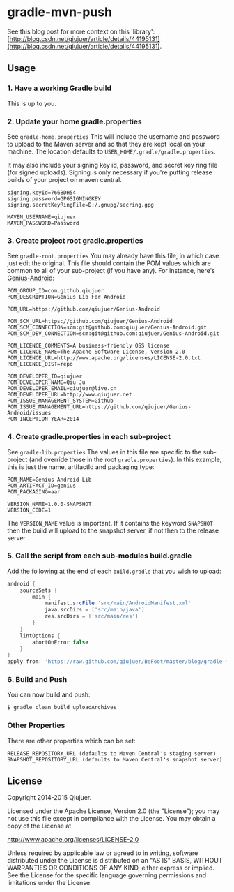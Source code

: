 gradle-mvn-push
===============

See this blog post for more context on this 'library': [http://blog.csdn.net/qiujuer/article/details/44195131](http://blog.csdn.net/qiujuer/article/details/44195131).


## Usage

### 1. Have a working Gradle build
This is up to you.

### 2. Update your home gradle.properties

See `gradle-home.properties`
This will include the username and password to upload to the Maven server and so that they are kept local on your machine. The location defaults to `USER_HOME/.gradle/gradle.properties`.

It may also include your signing key id, password, and secret key ring file (for signed uploads).  Signing is only necessary if you're putting release builds of your project on maven central.

```properties
signing.keyId=766BDH54
signing.password=GPGSIGNINGKEY
signing.secretKeyRingFile=D:/.gnupg/secring.gpg

MAVEN_USERNAME=qiujuer
MAVEN_PASSWORD=Password
```

### 3. Create project root gradle.properties

See `gradle-root.properties`
You may already have this file, in which case just edit the original. This file should contain the POM values which are common to all of your sub-project (if you have any). For instance, here's [Genius-Android](https://github.com/qiujuer/Genius-Android):

```properties
POM_GROUP_ID=com.github.qiujuer
POM_DESCRIPTION=Genius Lib For Android

POM_URL=https://github.com/qiujuer/Genius-Android

POM_SCM_URL=https://github.com/qiujuer/Genius-Android
POM_SCM_CONNECTION=scm:git@github.com:qiujuer/Genius-Android.git
POM_SCM_DEV_CONNECTION=scm:git@github.com:qiujuer/Genius-Android.git

POM_LICENCE_COMMENTS=A business-friendly OSS license
POM_LICENCE_NAME=The Apache Software License, Version 2.0
POM_LICENCE_URL=http://www.apache.org/licenses/LICENSE-2.0.txt
POM_LICENCE_DIST=repo

POM_DEVELOPER_ID=qiujuer
POM_DEVELOPER_NAME=Qiu Ju
POM_DEVELOPER_EMAIL=qiujuer@live.cn
POM_DEVELOPER_URL=http://www.qiujuer.net
POM_ISSUE_MANAGEMENT_SYSTEM=Github
POM_ISSUE_MANAGEMENT_URL=https://github.com/qiujuer/Genius-Android/issues
POM_INCEPTION_YEAR=2014
```

### 4. Create gradle.properties in each sub-project

See `gradle-lib.properties`
The values in this file are specific to the sub-project (and override those in the root `gradle.properties`). In this example, this is just the name, artifactId and packaging type:

```properties
POM_NAME=Genius Android Lib
POM_ARTIFACT_ID=genius
POM_PACKAGING=aar

VERSION_NAME=1.0.0-SNAPSHOT
VERSION_CODE=1
```

The `VERSION_NAME` value is important. If it contains the keyword `SNAPSHOT` then the build will upload to the snapshot server, if not then to the release server.


### 5. Call the script from each sub-modules build.gradle

Add the following at the end of each `build.gradle` that you wish to upload:

```groovy
android {
    sourceSets {
        main {
            manifest.srcFile 'src/main/AndroidManifest.xml'
            java.srcDirs = ['src/main/java']
            res.srcDirs = ['src/main/res']
        }
    }
    lintOptions {
        abortOnError false
    }
}
apply from: 'https://raw.github.com/qiujuer/BeFoot/master/blog/gradle-mvn-push/gradle-mvn-push.gradle'
```

### 6. Build and Push

You can now build and push:

```bash
$ gradle clean build uploadArchives
```
	
### Other Properties

There are other properties which can be set:

```
RELEASE_REPOSITORY_URL (defaults to Maven Central's staging server)
SNAPSHOT_REPOSITORY_URL (defaults to Maven Central's snapshot server)
```


## License

Copyright 2014-2015 Qiujuer.

Licensed under the Apache License, Version 2.0 (the "License");
you may not use this file except in compliance with the License.
You may obtain a copy of the License at

   http://www.apache.org/licenses/LICENSE-2.0

Unless required by applicable law or agreed to in writing, software
distributed under the License is distributed on an "AS IS" BASIS,
WITHOUT WARRANTIES OR CONDITIONS OF ANY KIND, either express or implied.
See the License for the specific language governing permissions and
limitations under the License.